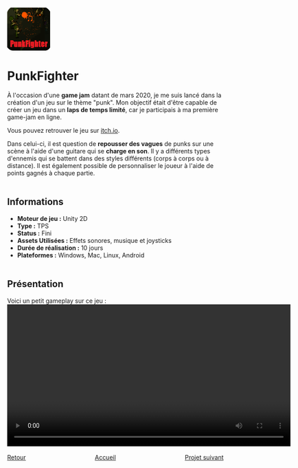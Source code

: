 <a href="https://gamejolt.com/games/PunkFighter/473032"> <img src="./Images/PunkFighter_Logo.png" alt="PunkFighter Logo" width="100" height="100"></a>

# PunkFighter

  À l'occasion d'une **game jam** datant de mars 2020, je me suis lancé dans la création d'un jeu sur le thème "punk". Mon objectif était d'être capable de créer un jeu dans un **laps de temps limité**, car je participais à ma première game-jam en ligne. 
  
  Vous pouvez retrouver le jeu sur [itch.io](https://mcdown.itch.io/punkfighter).
  
  Dans celui-ci, il est question de **repousser des vagues** de punks sur une scène à l'aide d'une guitare qui se **charge en son**. Il y a différents types d'ennemis qui se battent dans des styles différents (corps à corps ou à distance). Il est également possible de personnaliser le joueur à l'aide de points gagnés à chaque partie.
<br><br>

## Informations
- **Moteur de jeu :** Unity 2D
- **Type :** TPS
- **Status :** Fini
- **Assets Utilisées :** Effets sonores, musique et joysticks
- **Durée de réalisation :** 10 jours
- **Plateformes :** Windows, Mac, Linux, Android
<br><br>

## Présentation
  Voici un petit gameplay sur ce jeu :
  <video width="660" controls>
  <source src="./Videos/PunkFighter_Gameplay.mp4" type="video/mp4">
  Votre navigateur ne supporte pas la lecture de vidéos HTML5.
  </video>
<br>

<div style="display: flex; justify-content: space-between;">
    <div><a href="./rocknfall.html">Retour</a></div>
    <div><a href="./index.html">Accueil</a></div>
    <div><a href="./soulinthecastle.html">Projet suivant</a></div>
</div>
